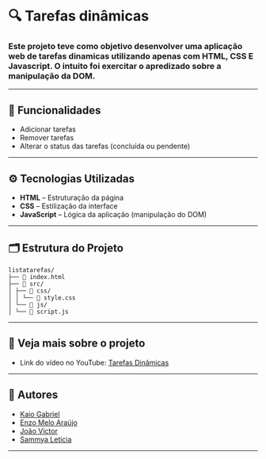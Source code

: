 # 🔍 Tarefas dinâmicas

### Este projeto teve como objetivo desenvolver uma aplicação web de tarefas dinamicas utilizando apenas com HTML, CSS E Javascript. O intuito foi exercitar o apredizado sobre a manipulação da DOM.
---

## 🧠 Funcionalidades

- Adicionar tarefas
- Remover tarefas
- Alterar o status das tarefas (concluída ou pendente)

---

## ⚙️ Tecnologias Utilizadas

- **HTML** – Estruturação da página
- **CSS** – Estilização da interface
- **JavaScript** – Lógica da aplicação (manipulação do DOM)

---

## 🗂️ Estrutura do Projeto

```
listatarefas/
├── 📄 index.html
├── 📁 src/
│ ├── 📁 css/
│ │ └── 📄 style.css
│ └── 📁 js/
│ └── 📄 script.js
```

---

## 🚀 Veja mais sobre o projeto

- Link do vídeo no YouTube: [Tarefas Dinâmicas](https://youtu.be/2JQPvi3hWws)
---

## 👥 Autores

- [Kaio Gabriel](https://github.com/KaioGabriel-the)
- [Enzo Melo Araújo](https://github.com/EnzoMello)
- [João Victor](https://github.com/victordev018/)
- [Sammya Leticia](https://github.com/samleticias)

---
